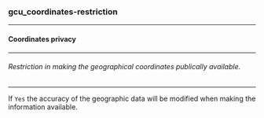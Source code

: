 ### gcu_coordinates-restriction



------
#### Coordinates privacy



------
###### Restriction in making the geographical coordinates publically available.



------
If `Yes` the accuracy of the geographic
data will be modified when making the
information available.